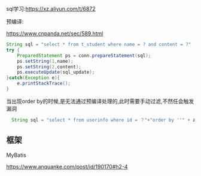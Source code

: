 sql学习:https://xz.aliyun.com/t/6872

预编译:

https://www.cnpanda.net/sec/589.html

```java
String sql = "select * from t_student where name = ? and content = ?"
try {
    PreparedStatement ps = conn.prepareStatement(sql);
    ps.setString(1,name);
    ps.setString(2,content);
    ps.executeUpdate(sql_update);
}catch(Exception e){
    e.printStackTrace();
}
```

当出现order by的时候,是无法通过预编译处理的,此时需要手动过滤,不然任会触发漏洞

```java
  String sql = "select * from userinfo where id = ？"+"order by ''" + age + "' asc'" ;
```



## 框架

MyBatis

https://www.anquanke.com/post/id/190170#h2-4


